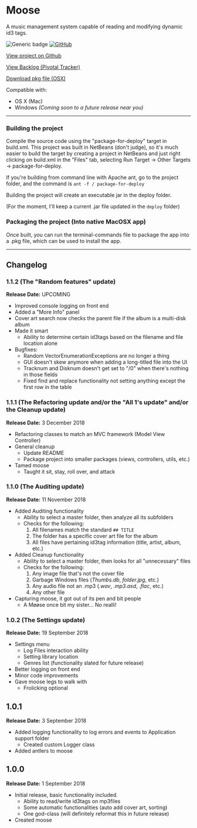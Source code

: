 # Moose
A music management system capable of reading and modifying dynamic id3 tags.

![Generic badge](https://img.shields.io/badge/version-1.1.2-brightgreen.svg)
[![GitHub](https://img.shields.io/github/license/mashape/apistatus.svg)]()

[View project on Github](https://www.github.com/mpfthprblmtq/moose)

[View Backlog (Pivotal Tracker)](https://www.pivotaltracker.com/n/projects/2194861)

[Download pkg file (OSX)](www.something.com)

Compatible with:
* OS X (Mac)
* Windows *(Coming soon to a future release near you)*

---

### Building the project

Compile the source code using the "package-for-deploy" target in build.xml.  This project was built in NetBeans (don't judge), so it's much easier to build the target by creating a project in NetBeans and just right clicking on build.xml in the "Files" tab, selecting Run Target -> Other Targets -> package-for-deploy.

If you're building from command line with Apache ant, go to the project folder, and the command is `ant -f / package-for-deploy`

Building the project will create an executable jar in the deploy folder.

(For the moment, I'll keep a current .jar file updated in the `deploy` folder)

### Packaging the project (Into native MacOSX app)

Once built, you can run the terminal-commands file to package the app into a .pkg file, which can be used to install the app.

---

## Changelog

### 1.1.2 (The "Random features" update)

**Release Date:** UPCOMING

- Improved console logging on front end
- Added a "More Info" panel
- Cover art search now checks the parent file if the album is a multi-disk album
- Made it smart
  - Ability to determine certain id3tags based on the filename and file location alone
- Bugfixes:
  - Random VectorEnumerationExceptions are no longer a thing
  - GUI doesn't skew anymore when adding a long-titled file into the UI
  - Tracknum and Disknum doesn't get set to "/0" when there's nothing in those fields
  - Fixed find and replace functionality not setting anything except the first row in the table

### 1.1.1 (The Refactoring update and/or the "All 1's update" and/or the Cleanup update)

**Release Date:** 3 December 2018

- Refactoring classes to match an MVC framework (Model View Controller)
- General cleanup
  - Update README
  - Package project into smaller packages (views, controllers, utils, etc.)
- Tamed moose
  - Taught it sit, stay, roll over, and attack

### 1.1.0 (The Auditing update)

**Release Date:** 11 November 2018

- Added Auditing functionality
  - Ability to select a master folder, then analyze all its subfolders
  - Checks for the following:
    1. All filenames match the standard `## TITLE`
    2. The folder has a specific cover art file for the album
    3. All files have pertaining id3tag information (title, artist, album, etc.)
- Added Cleanup functionality
  - Ability to select a master folder, then looks for all "unnecessary" files
  - Checks for the following:
    1. Any image file that's not the cover file
    2. Garbage Windows files (*Thumbs.db*, *folder.jpg*, etc.)
    3. Any audio file not an .mp3 (*.wav*, *.mp3.asd*, *.flac*, etc.)
    4. Any other file
- Capturing moose, it got out of its pen and bit people
  - A Møøse once bit my sister... No realli!

### 1.0.2 (The Settings update)

**Release Date:** 19 September 2018

- Settings menu
  - Log Files interaction ability
  - Setting library location
  - Genres list (functionality slated for future release)
- Better logging on front end
- Minor code improvements
- Gave moose legs to walk with
  -  Frolicking optional

## 1.0.1

**Release Date:** 3 September 2018

- Added logging functionality to log errors and events to Application support folder
  - Created custom Logger class
- Added antlers to moose


## 1.0.0

**Release Date:** 1 September 2018

- Initial release, basic functionality included.
  - Ability to read/write id3tags on mp3files
  - Some automatic functionalities (auto add cover art, sorting)
  - One god-class (will definitely reformat this in future release)
- Created moose
